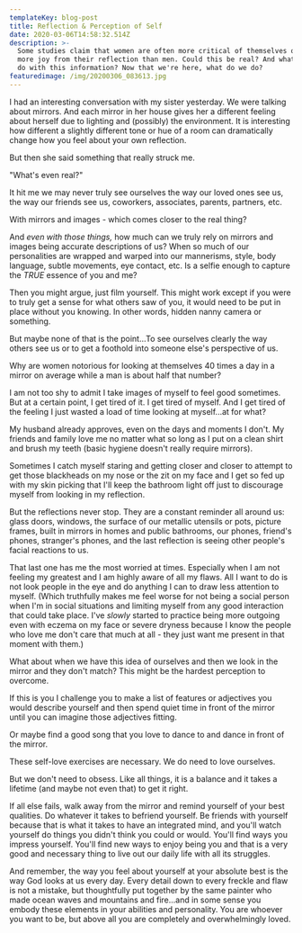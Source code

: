 ```yaml
---
templateKey: blog-post
title: Reflection & Perception of Self
date: 2020-03-06T14:58:32.514Z
description: >-
  Some studies claim that women are often more critical of themselves or take
  more joy from their reflection than men. Could this be real? And what can we
  do with this information? Now that we're here, what do we do?
featuredimage: /img/20200306_083613.jpg
---
```

I had an interesting conversation with my sister yesterday. We were talking about mirrors. And each mirror in her house gives her a different feeling about herself due to lighting and (possibly) the environment. It is interesting how different a slightly different tone or hue of a room can dramatically change how you feel about your own reflection.

But then she said something that really struck me. 

"What's even real?"

It hit me we may never truly see ourselves the way our loved ones see us, the way our friends see us, coworkers, associates, parents, partners, etc. 

With mirrors and images - which comes closer to the real thing?

And _even with those things,_ how much can we truly rely on mirrors and images being accurate descriptions of us? When so much of our personalities are wrapped and warped into our mannerisms, style, body language, subtle movements, eye contact, etc. Is a selfie enough to capture the _TRUE_ essence of you and me?

Then you might argue, just film yourself. This might work except if you were to truly get a sense for what others saw of you, it would need to be put in place without you knowing. In other words, hidden nanny camera or something.

But maybe none of that is the point...To see ourselves clearly the way others see us or to get a foothold into someone else's perspective of us. 

Why are women notorious for looking at themselves 40 times a day in a mirror on average while a man is about half that number? 

I am not too shy to admit I take images of myself to feel good sometimes. But at a certain point, I get tired of it. I get tired of myself. And I get tired of the feeling I just wasted a load of time looking at myself...at for what? 

My husband already approves, even on the days and moments I don't. My friends and family love me no matter what so long as I put on a clean shirt and brush my teeth (basic hygiene doesn't really require mirrors).

Sometimes I catch myself staring and getting closer and closer to attempt to get those blackheads on my nose or the zit on my face and I get so fed up with my skin picking that I'll keep the bathroom light off just to discourage myself from looking in my reflection. 

But the reflections never stop. They are a constant reminder all around us: glass doors, windows, the surface of our metallic utensils or pots, picture frames, built in mirrors in homes and public bathrooms, our phones, friend's phones, stranger's phones, and the last reflection is seeing other people's facial reactions to us.

That last one has me the most worried at times. Especially when I am not feeling my greatest and I am highly aware of all my flaws. All I want to do is not look people in the eye and do anything I can to draw less attention to myself. (Which truthfully makes me feel worse for not being a social person when I'm in social situations and limiting myself from any good interaction that could take place. I've _slowly_ started to practice being more outgoing even with eczema on my face or severe dryness because I know the people who love me don't care that much at all - they just want me present in that moment with them.)

What about when we have this idea of ourselves and then we look in the mirror and they don't match? This might be the hardest perception to overcome.

If this is you I challenge you to make a list of features or adjectives you would describe yourself and then spend quiet time in front of the mirror until you can imagine those adjectives fitting.

Or maybe find a good song that you love to dance to and dance in front of the mirror.

These self-love exercises are necessary. We do need to love ourselves. 

But we don't need to obsess. Like all things, it is a balance and it takes a lifetime (and maybe not even that) to get it right. 

If all else fails, walk away from the mirror and remind yourself of your best qualities. Do whatever it takes to befriend yourself. Be friends with yourself because that is what it takes to have an integrated mind, and you'll watch yourself do things you didn't think you could or would. You'll find ways you impress yourself. You'll find new ways to enjoy being you and that is a very good and necessary thing to live out our daily life with all its struggles.

And remember, the way you feel about yourself at your absolute best is the way God looks at us every day. Every detail down to every freckle and flaw is not a mistake, but thoughtfully put together by the same painter who made ocean waves and mountains and fire...and in some sense you embody these elements in your abilities and personality. You are whoever you want to be, but above all you are completely and overwhelmingly loved.

